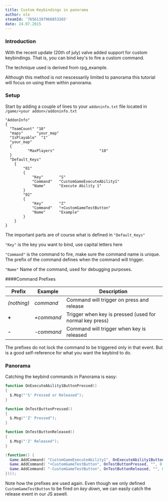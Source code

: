 ```yaml
---
title: Custom Keybindings in panorama
author: ole
steamId: '76561197966853265'
date: 24.07.2015
---
```


### Introduction

With the recent update (20th of july) valve added support for custom keybindings. That is, you can bind key's to fire a custom command.

The technique used is derived from rpg_example.

Although this method is not nescessarily limited to panorama this tutorial will focus on using them within panorama.

### Setup
Start by adding a couple of lines to your `addoninfo.txt` file located in `/game/<your addon>/addoninfo.txt`

~~~
"AddonInfo"
{
  "TeamCount" "10"
  "maps"      "your_map"
  "IsPlayable"  "1"
  "your_map"
  {
          "MaxPlayers"                    "10"
  }
  "Default_Keys"
    {
        "01"
        {
            "Key"       "S"
            "Command"   "CustomGameExecuteAbility1"
            "Name"      "Execute Ability 1"
        }
        "02"
        {
            "Key"       "Z"
            "Command"   "+CustomGameTestButton"
            "Name"      "Example"
        }
    }
}
~~~

The important parts are of course what is defined in `"Default_Keys"`

`"Key"`
is the key you want to bind, use capital letters here

`"Command"`
is the command to fire, make sure the command name is unique.  
The prefix of the command defines when the command will trigger.

`"Name"`
Name of the command, used for debugging purposes.

####Command Prefixes

| Prefix        | Example    | Description                                             |
| ------------- |------------|---------------------------------------------------------|
| *(nothing)*   | *command*  | Command will trigger on press and release               |
| **+**         | *+command* | Trigger when key is pressed (used for normal key press) |
| **-**         | *-command* | Command will trigger when key is released               |

The prefixes do not lock the command to be triggered only in that event. But is a good self-reference for what you want the keybind to do.

### Panorama
Catching the keybind commands in Panorama is easy:

~~~lua
function OnExecuteAbility1ButtonPressed()
{
  $.Msg("'S' Pressed or Released");
}

function OnTestButtonPressed()
{
  $.Msg("'Z' Pressed");
}

function OnTestButtonReleased()
{
  $.Msg("'Z' Released");
}

(function() {
  Game.AddCommand( "CustomGameExecuteAbility1", OnExecuteAbility1ButtonPressed, "", 0 );
  Game.AddCommand( "+CustomGameTestButton", OnTestButtonPressed, "", 0 );
  Game.AddCommand( "-CustomGameTestButton", OnTestButtonReleased, "", 0 );
})();
~~~

Note how the prefixes are used again. Even though we only defined `CustomGameTestButton` to be fired on *key down*, we can easily catch the release event in our JS aswell.
